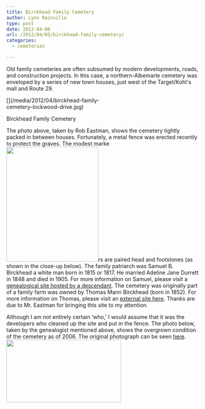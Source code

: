 ```yaml
---
title: Birckhead Family Cemetery
author: Lynn Rainville
type: post
date: 2012-04-06
url: /2012/04/05/birckhead-family-cemetery/
categories:
  - cemeteries

---
```

Old family cemeteries are often subsumed by modern developments, roads, and construction projects. In this case, a northern-Albemarle cemetery was enveloped by a series of new town houses, just west of the Target/Kohl's mall and Route 29.

<div id="attachment_357"  style="width: 310px">
  [](/media/2012/04/birckhead-family-cemetery-lockwood-drive.jpg)
  
  <p >
    Birckhead Family Cemetery
  </p>
</div>

The photo above, taken by Rob Eastman, shows the cemetery tightly packed in between houses. Fortunately, a metal fence was erected recently to protect the graves. The modest marke[<img   src="/media/2012/04/birckhead_hdstes-240x300.jpg" alt="" width="240" height="300" />][1]rs are paired head and footstones (as shown in the close-up below). The family patriarch was Samuel B. Birckhead a white man born in 1815 or 1817. He married Adeline Jane Durrett in 1848 and died in 1905. For more information on Samuel, please visit a [genealogical site hosted by a descendant][2]. The cemetery was originally part of a family farm was owned by Thomas Mann Birckhead (born in 1852). For more information on Thomas, please visit an [external site here][3]. Thanks are due to Mr. Eastman for bringing this site to my attention.

Although I am not entirely certain &#8216;who,' I would assume that it was the developers who cleaned up the site and put in the fence. The photo below, taken by the genealogist mentioned above, shows the overgrown condition of the cemetery as of 2006. The original photograph can be seen [here][4]. [<img   src="/media/2012/04/birckhead_grave-300x164.jpg" alt="" width="300" height="164" />][5]

 [1]: /media/2012/04/birckhead_hdstes.jpg
 [2]: http://freepages.genealogy.rootsweb.ancestry.com/~stevestevens/all/12649.htm
 [3]: http://freepages.genealogy.rootsweb.ancestry.com/~stevestevens/all/12561.htm
 [4]: http://freepages.genealogy.rootsweb.ancestry.com/~stevestevens/all/12649_1_samuel_birckhead_grave.jpg
 [5]: /media/2012/04/birckhead_grave.jpg
